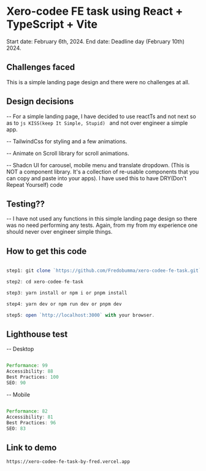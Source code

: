 # Xero-codee FE task using React + TypeScript + Vite

Start date: February 6th, 2024.
End date: Deadline day (February 10th) 2024.

## Challenges faced

This is a simple landing page design and there were no challenges at all.

## Design decisions

-- For a simple landing page, I have decided to use reactTs and not next so as to `js KISS(keep It Simple, Stupid) ` and not over engineer a simple app.

-- TailwindCss for styling and a few animations.

-- Animate on Scroll library for scroll animations.

-- Shadcn UI for carousel, mobile menu and translate dropdown.
(This is NOT a component library. It's a collection of re-usable components that you can copy and paste into your apps). I have used this to have DRY(Don't Repeat Yourself) code

## Testing??

-- I have not used any functions in this simple landing page design so there was no need performing any tests. Again, from my from my experience one should never over engineer simple things.

## How to get this code

```js

step1: git clone `https://github.com/Fredobumma/xero-codee-fe-task.git`

step2: cd xero-codee-fe-task

step3: yarn install or npm i or pnpm install

step4: yarn dev or npm run dev or pnpm dev

step5: open `http://localhost:3000` with your browser.

```

## Lighthouse test

-- Desktop

```js

Performance: 99
Accessibility: 88
Best Practices: 100
SEO: 90

```

-- Mobile

```js

Performance: 82
Accessibility: 81
Best Practices: 96
SEO: 83

```

## Link to demo

`https://xero-codee-fe-task-by-fred.vercel.app`
